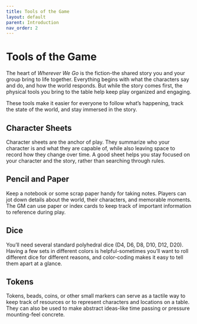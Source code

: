 ```yaml
---
title: Tools of the Game
layout: default
parent: Introduction
nav_order: 2
---
```


# Tools of the Game

The heart of *Wherever We Go* is the fiction-the shared story you and your group bring to life together. Everything begins with what the characters say and do, and how the world responds. But while the story comes first, the physical tools you bring to the table help keep play organized and engaging.

These tools make it easier for everyone to follow what’s happening, track the state of the world, and stay immersed in the story.

## Character Sheets

Character sheets are the anchor of play. They summarize who your character is and what they are capable of, while also leaving space to record how they change over time. A good sheet helps you stay focused on your character and the story, rather than searching through rules.

## Pencil and Paper

Keep a notebook or some scrap paper handy for taking notes. Players can jot down details about the world, their characters, and memorable moments. The GM can use paper or index cards to keep track of important information to reference during play.

## Dice

You’ll need several standard polyhedral dice (D4, D6, D8, D10, D12, D20). Having a few sets in different colors is helpful-sometimes you’ll want to roll different dice for different reasons, and color-coding makes it easy to tell them apart at a glance.

## Tokens

Tokens, beads, coins, or other small markers can serve as a tactile way to keep track of resources or to represent characters and locations on a table. They can also be used to make abstract ideas-like time passing or pressure mounting-feel concrete.

